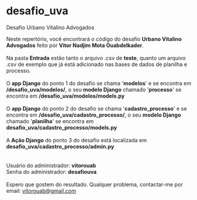 # desafio_uva
Desafio Urbano Vitalino Advogados

Neste repertório, você encontrará o código do desafio <b>Urbano Vitalino Advogados</b> feito por <b>Vitor Nadjim Mota Ouabdelkader</b>.
<br><br>
Na pasta <b>Entrada</b> estão tanto o arquivo .csv de <b>teste</b>, quanto um arquivo .csv de exemplo que já está adicionado nas bases de dados de planilha e processo.
<br><br>
O <b>app Django</b> do ponto 1 do desafio se chama '<b>modelos</b>' e se encontra em <b>/desafio_uva/modelos/</b>,
o seu <b>modelo Django</b> chamado '<b>processo</b>' se encontra em <b>/desafio_uva/modelos/models.py</b>
<br><br>
O <b>app Django</b> do ponto 2 do desafio se chama '<b>cadastro_processo</b>' e se encontra em <b>/desafio_uva/cadastro_processo/</b>,
o seu <b>modelo Django</b> chamado '<b>planilha</b>' se encontra em <b>desafio_uva/cadastro_processo/models.py</b>
<br><br>
A <b>Ação Django</b> do ponto 3 do desafio está localizada em <b>desafio_uva/cadastro_processo/admin.py</b>
<br><br><br>
Usuário do administrador: <b>vitorouab</b> 
<br>
Senha do administrador: <b>desafiouva</b>
<br><br>
Espero que gostem do resultado. Qualquer problema, contactar-me por email: vitorouab@gmail.com
